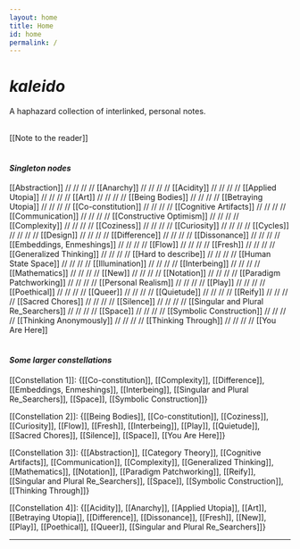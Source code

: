 ```yaml
---
layout: home
title: Home
id: home
permalink: /
---
```


# _kaleido_

A haphazard collection of interlinked, personal notes.  
<br>

[[Note to the reader]]
<br>
<br>

#### _Singleton nodes_
[[Abstraction]]  // // // //
[[Anarchy]] // // // //
[[Acidity]] // // // //
[[Applied Utopia]]   // // // //
[[Art]]    // // // //
[[Being Bodies]]  // // // //
[[Betraying Utopia]]  // // // //
[[Co-constitution]]  // // // //
[[Cognitive Artifacts]] // // // //
[[Communication]] // // // //
[[Constructive Optimism]] // // // //
[[Complexity]]  // // // //
[[Coziness]]  // // // //
[[Curiosity]]  // // // //
[[Cycles]]  // // // //
[[Design]]  // // // //
[[Difference]]  // // // //
[[Dissonance]]  // // // //
[[Embeddings, Enmeshings]]  // // // //
[[Flow]]  // // // //
[[Fresh]] // // // //
[[Generalized Thinking]]  // // // //
[[Hard to describe]] // // // //
[[Human State Space]]  // // // //
[[Illumination]] // // // //
[[Interbeing]] // // // //
[[Mathematics]] // // // //
[[New]] // // // //
[[Notation]]  // // // //
[[Paradigm Patchworking]]  // // // //
[[Personal Realism]]  // // // //
[[Play]]  // // // //
[[Poethical]]  // // // //
[[Queer]]  //  // // //
[[Quietude]]  //  // // //
[[Reify]]  //  // // //
[[Sacred Chores]]  //  // // //
[[Silence]]  //  // // //
[[Singular and Plural Re_Searchers]]  //  // // //
[[Space]]  //  // // //
[[Symbolic Construction]]  //  // // //
[[Thinking Anonymously]]  //  // // //
[[Thinking Through]]  //  // // //
[[You Are Here]]
<br>
<br>

#### _Some larger constellations_
[[Constellation 1]]:
{[[Co-constitution]],
[[Complexity]],
[[Difference]],
[[Embeddings, Enmeshings]],
[[Interbeing]],
[[Singular and Plural Re_Searchers]],
[[Space]],
[[Symbolic Construction]]}

[[Constellation 2]]:
{[[Being Bodies]],
[[Co-constitution]],
[[Coziness]],
[[Curiosity]],
[[Flow]],
[[Fresh]],
[[Interbeing]],
[[Play]],
[[Quietude]],
[[Sacred Chores]],
[[Silence]],
[[Space]],
[[You Are Here]]}

[[Constellation 3]]:
{[[Abstraction]],
[[Category Theory]],
[[Cognitive Artifacts]],
[[Communication]],
[[Complexity]],
[[Generalized Thinking]],
[[Mathematics]],
[[Notation]],
[[Paradigm Patchworking]],
[[Reify]],
[[Singular and Plural Re_Searchers]],
[[Space]],
[[Symbolic Construction]],
[[Thinking Through]]}

[[Constellation 4]]:
{[[Acidity]],
[[Anarchy]],
[[Applied Utopia]],
[[Art]],
[[Betraying Utopia]],
[[Difference]],
[[Dissonance]],
[[Fresh]],
[[New]],
[[Play]],
[[Poethical]],
[[Queer]],
[[Singular and Plural Re_Searchers]]}
<br>


---

<style>
  .wrapper {
    max-width: 46em;
  }
</style>
